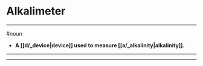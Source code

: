 # Alkalimeter
---
#noun
- **A [[d/_device|device]] used to measure [[a/_alkalinity|alkalinity]].**
---
---
